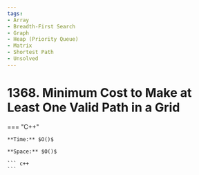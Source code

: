 ```yaml
---
tags:
- Array
- Breadth-First Search
- Graph
- Heap (Priority Queue)
- Matrix
- Shortest Path
- Unsolved
---
```



# 1368. Minimum Cost to Make at Least One Valid Path in a Grid

=== "C++"

    **Time:** $O()$

    **Space:** $O()$

    ``` c++
    ```